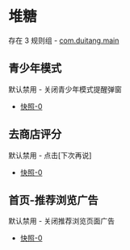 # 堆糖

存在 3 规则组 - [com.duitang.main](/src/apps/com.duitang.main.ts)

## 青少年模式

默认禁用 - 关闭青少年模式提醒弹窗

- [快照-0](https://i.gkd.li/import/13202230)

## 去商店评分

默认禁用 - 点击[下次再说]

- [快照-0](https://i.gkd.li/import/13203217)

## 首页-推荐浏览广告

默认禁用 - 关闭推荐浏览页面广告

- [快照-0](https://i.gkd.li/import/13202725)
